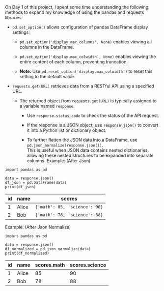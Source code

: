 On Day 1 of this project, I spent some time understanding the following methods to expand my knowledge of using the pandas and requests libraries.

- `pd.set_option()` allows configuration of pandas DataFrame display settings:
    
    - `pd.set_option('display.max_columns', None)` enables viewing all columns in the DataFrame.
        
    - `pd.set_option('display.max_colwidth', None)` enables viewing the entire content of each column, preventing truncation.
    
	- **Note:** Use `pd.reset_option('display.max_colwidth')` to reset this setting to the default value.
        
- `requests.get(URL)` retrieves data from a RESTful API using a specified URL.
    
    - The returned object from `requests.get(URL)` is typically assigned to a variable named `response`.
        
        - Use `response.status_code` to check the status of the API request.
            
        - If the response is a JSON object, use `response.json()` to convert it into a Python list or dictionary object.
            
        - To further flatten the JSON data into a DataFrame, use `pd.json_normalize(response.json())`.  
            This is useful when JSON data contains nested dictionaries, allowing these nested structures to be expanded into separate columns.
Example: (After Json)
```
import pandas as pd

data = response.json()
df_json = pd.DataFrame(data)
print(df_json)
```

| id  | name  | scores                        |
| --- | ----- | ----------------------------- |
| 1   | Alice | `{'math': 85, 'science': 90}` |
| 2   | Bob   | `{'math': 78, 'science': 88}` |

Example: (After Json Normalize)
```
import pandas as pd

data = response.json()
df_normalized = pd.json_normalize(data)
print(df_normalized)

```
 
|id|name|scores.math|scores.science|
|---|---|---|---|
|1|Alice|85|90|
|2|Bob|78|88|


